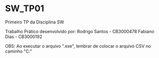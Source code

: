 # SW_TP01
Primeiro TP da Disciplina SW

Trabalho Prático desenvolvido por:
Rodrigo Santos 	- CB3000478
Fabiano Dias 	- CB3000192


OBS: Ao executar o arquivo ".exe", lembrar de colocar o arquivo CSV no caminho "C:\"